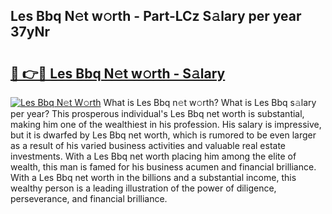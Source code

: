 ## Les Bbq N𝚎t w𝚘rth - Part-LCz S𝚊lary per year 37yNr

# <h2><a href="http://gc01ykr.nevu.top/?p=Les+Bbq">🔗 👉🔴 Les Bbq N𝚎t w𝚘rth - S𝚊lary</a></h2>

[![Les Bbq N𝚎t W𝚘rth](https://i.imgur.com/Oavwk0R.jpeg)](http://gc01ykr.nevu.top/?p=Les+Bbq)
What is Les Bbq n𝚎t w𝚘rth? What is Les Bbq s𝚊lary per year?
This prosperous individual's Les Bbq net worth is substantial, making him one of the wealthiest in his profession. His salary is impressive, but it is dwarfed by Les Bbq net worth, which is rumored to be even larger as a result of his varied business activities and valuable real estate investments. With a Les Bbq net worth placing him among the elite of wealth, this man is famed for his business acumen and financial brilliance. With a Les Bbq net worth in the billions and a substantial income, this wealthy person is a leading illustration of the power of diligence, perseverance, and financial brilliance.
